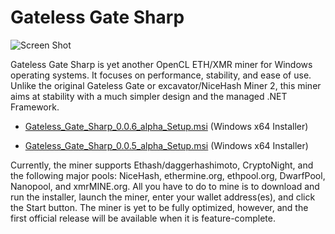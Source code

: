 # Gateless Gate Sharp

![Screen Shot](https://i.imgur.com/2uxU07X.png)

Gateless Gate Sharp is yet another OpenCL ETH/XMR miner for Windows operating systems. It focuses on performance, stability, and ease of use.
Unlike the original Gateless Gate or excavator/NiceHash Miner 2, this miner aims at stability with a much simpler design and the managed .NET Framework.

* [Gateless_Gate_Sharp_0.0.6_alpha_Setup.msi](https://github.com/zawawawa/GatelessGateSharp/releases/download/v0.0.6-alpha/Gateless_Gate_Sharp_0.0.6_alpha_Setup.msi) (Windows x64 Installer)

* [Gateless_Gate_Sharp_0.0.5_alpha_Setup.msi](https://github.com/zawawawa/GatelessGateSharp/releases/download/v0.0.5-alpha/Gateless_Gate_Sharp_0.0.5_alpha_Setup.msi) (Windows x64 Installer)

Currently, the miner supports Ethash/daggerhashimoto, CryptoNight, and the following major pools: NiceHash, ethermine.org, ethpool.org, DwarfPool, Nanopool, and xmrMINE.org. All you have to do to mine is to download and run the installer, launch the miner, enter your wallet address(es), and click the Start button. The miner is yet to be fully optimized, however, and the first official release will be available when it is feature-complete.
